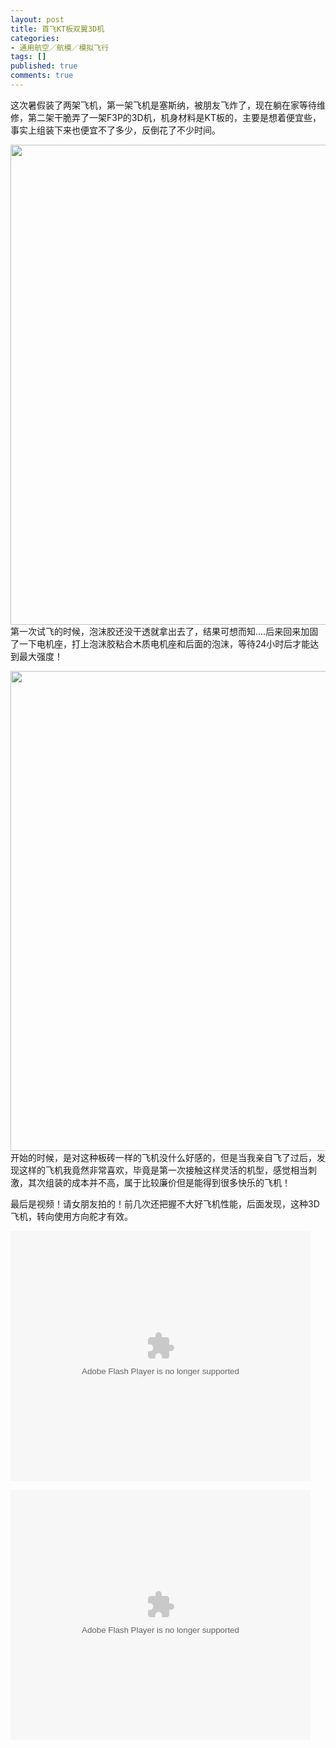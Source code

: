 ```yaml
---
layout: post
title: 首飞KT板双翼3D机
categories:
- 通用航空／航模／模拟飞行
tags: []
published: true
comments: true
---
```

<p>这次暑假装了两架飞机，第一架飞机是塞斯纳，被朋友飞炸了，现在躺在家等待维修，第二架干脆弄了一架F3P的3D机，机身材料是KT板的，主要是想着便宜些，事实上组装下来也便宜不了多少，反倒花了不少时间。</p>

<p><a href="http://trowa.org/wp-content/media/2011/08/20110729429.jpg"><img class="aligncenter size-full wp-image-1154" title="双翼3D机安装完成图" src="http://trowa.org/wp-content/media/2011/08/20110729429.jpg" alt="" width="1024" height="768" /></a>第一次试飞的时候，泡沫胶还没干透就拿出去了，结果可想而知....后来回来加固了一下电机座，打上泡沫胶粘合木质电机座和后面的泡沫，等待24小时后才能达到最大强度！</p>

<p><a href="http://trowa.org/wp-content/media/2011/08/20110731441.jpg"><img class="aligncenter size-full wp-image-1156" title="加固了电机座！" src="http://trowa.org/wp-content/media/2011/08/20110731441.jpg" alt="" width="1024" height="768" /></a>开始的时候，是对这种板砖一样的飞机没什么好感的，但是当我亲自飞了过后，发现这样的飞机我竟然非常喜欢，毕竟是第一次接触这样灵活的机型，感觉相当刺激，其次组装的成本并不高，属于比较廉价但是能得到很多快乐的飞机！</p>

<p>最后是视频！请女朋友拍的！前几次还把握不大好飞机性能，后面发现，这种3D飞机，转向使用方向舵才有效。</p>

<p><object width="480" height="400" classid="clsid:d27cdb6e-ae6d-11cf-96b8-444553540000" codebase="http://download.macromedia.com/pub/shockwave/cabs/flash/swflash.cab#version=6,0,40,0"><param name="src" value="http://player.youku.com/player.php/sid/XMjkwNTI3MzMy/v.swf" /><param name="allowfullscreen" value="true" /><param name="quality" value="high" /><param name="allowscriptaccess" value="always" /><embed width="480" height="400" type="application/x-shockwave-flash" src="http://player.youku.com/player.php/sid/XMjkwNTI3MzMy/v.swf" allowfullscreen="true" quality="high" allowscriptaccess="always" /></object></p>

<p><object width="480" height="400" classid="clsid:d27cdb6e-ae6d-11cf-96b8-444553540000" codebase="http://download.macromedia.com/pub/shockwave/cabs/flash/swflash.cab#version=6,0,40,0"><param name="src" value="http://player.youku.com/player.php/sid/XMjkwNTI5NDky/v.swf" /><param name="allowfullscreen" value="true" /><param name="quality" value="high" /><param name="allowscriptaccess" value="always" /><embed width="480" height="400" type="application/x-shockwave-flash" src="http://player.youku.com/player.php/sid/XMjkwNTI5NDky/v.swf" allowfullscreen="true" quality="high" allowscriptaccess="always" /></object></p>
